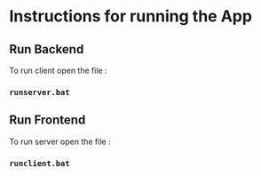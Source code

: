 # Instructions for running the App

## Run Backend

To run client open the file : 

### `runserver.bat`

## Run Frontend

To run server open the file : 

### `runclient.bat`
